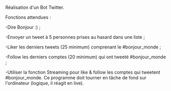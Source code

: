 Réalisation d'un Bot Twitter.

Fonctions attendues :

-Dire Bonjour :) ;

-Envoyer un tweet à 5 personnes prises au hasard dans une liste ;

-Liker les derniers tweets (25 minimum) comprenant le #bonjour_monde ;

-Follow les derniers comptes (20 minimum) qui ont tweeté #bonjour_monde ;

-Utiliser la fonction Streaming pour like & follow les comptes qui tweetent #bonjour_monde.
Ce programme doit tourner en tâche de fond sur l'ordinateur (logique, il réagit en live).

